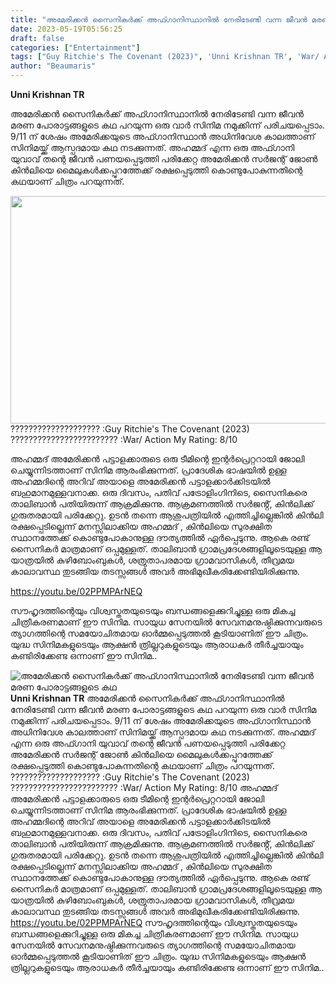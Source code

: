 ```yaml
---
title: "അമേരിക്കൻ സൈനികർക്ക് അഫ്ഗാനിസ്ഥാനിൽ നേരിടേണ്ടി വന്ന ജീവൻ മരണ പോരാട്ടങ്ങളുടെ കഥ"
date: 2023-05-19T05:56:25
draft: false
categories: ["Entertainment"]
tags: ["Guy Ritchie's The Covenant (2023)", 'Unni Krishnan TR', 'War/ Action']
author: "Beaumaris"
---
```


<strong>Unni Krishnan TR </strong>

അമേരിക്കൻ സൈനികർക്ക് അഫ്ഗാനിസ്ഥാനിൽ നേരിടേണ്ടി വന്ന ജീവൻ മരണ പോരാട്ടങ്ങളുടെ കഥ പറയുന്ന ഒരു വാർ സിനിമ നമുക്കിന്ന് പരിചയപ്പെടാം. 9/11 ന് ശേഷം അമേരിക്കയുടെ അഫ്ഗാനിസ്ഥാൻ അധിനിവേശ കാലത്താണ് സിനിമയ്ക്ക് ആസ്പദമായ കഥ നടക്കുന്നത്. അഹമ്മദ് എന്ന ഒരു അഫ്ഗാനി യുവാവ് തന്റെ ജീവൻ പണയപ്പെടുത്തി പരിക്കേറ്റ അമേരിക്കൻ സർജന്റ് ജോൺ കിൻലിയെ മൈലുകൾക്കപ്പുറത്തേക്ക് രക്ഷപ്പെടുത്തി കൊണ്ടുപോകുന്നതിന്റെ കഥയാണ് ചിത്രം പറയുന്നത്.

<a href="https://cdn.boolokam.com/articles/2023/05/qqqqqq.webp"><img class="size-full wp-image-396013 aligncenter" src="https://cdn.boolokam.com/articles/2023/05/qqqqqq.webp" alt="" width="600" height="364" /></a>???????????????????? :Guy Ritchie's The Covenant (2023)
???????????????????????? :War/ Action
My Rating: 8/10

അഹമ്മദ് അമേരിക്കൻ പട്ടാളക്കാരുടെ ഒരു ടീമിന്റെ ഇന്റർപ്രെറ്ററായി ജോലി ചെയ്യുന്നിടത്താണ് സിനിമ ആരംഭിക്കുന്നത്. പ്രാദേശിക ഭാഷയിൽ ഉള്ള അഹമ്മദിന്റെ അറിവ് അയാളെ അമേരിക്കൻ പട്ടാളക്കാർക്കിടയിൽ ബഹുമാനമുള്ളവനാക്ക. ഒരു ദിവസം, പതിവ് പട്രോളിംഗിനിടെ, സൈനികരെ താലിബാൻ പതിയിരുന്ന് ആക്രമിക്കുന്നു. ആക്രമണത്തിൽ സർജൻ്റ്, കിൻലിക്ക് ഗുരുതരമായി പരിക്കേറ്റു. ഉടൻ തന്നെ ആശുപത്രിയിൽ എത്തിച്ചില്ലെങ്കിൽ കിൻലി രക്ഷപ്പെടില്ലെന്ന് മനസ്സിലാക്കിയ അഹമ്മദ് , കിൻലിയെ സുരക്ഷിത സ്ഥാനത്തേക്ക് കൊണ്ടുപോകാനുള്ള ദൗത്യത്തിൽ ഏർപ്പെടുന്നു. ആകെ രണ്ട് സൈനികർ മാത്രമാണ് ഒപ്പമുള്ളത്. താലിബാൻ ഗ്രാമപ്രദേശങ്ങളിലൂടെയുള്ള ആ യാത്രയിൽ കുഴിബോംബുകൾ, ശത്രുതാപരമായ ഗ്രാമവാസികൾ, തീവ്രമയ കാലാവസ്ഥ തുടങ്ങിയ തടസ്സങ്ങൾ അവർ അഭിമുഖീകരിക്കേണ്ടിയിരിക്കുന്നു.

https://youtu.be/02PPMPArNEQ

സൗഹൃദത്തിന്റെയും വിശ്വസ്തതയുടെയും ബന്ധങ്ങളെക്കുറിച്ചുള്ള ഒരു മികച്ച ചിത്രീകരണമാണ് ഈ സിനിമ. സായുധ സേനയിൽ സേവനമനുഷ്ഠിക്കുന്നവരുടെ ത്യാഗത്തിന്റെ സമയോചിതമായ ഓർമ്മപ്പെടുത്തൽ കൂടിയാണിത് ഈ ചിത്രം. യുദ്ധ സിനിമകളുടെയും ആക്ഷൻ ത്രില്ലറുകളുടെയും ആരാധകർ തീർച്ചയായും കണ്ടിരിക്കേണ്ട ഒന്നാണ് ഈ സിനിമ..


![അമേരിക്കൻ സൈനികർക്ക് അഫ്ഗാനിസ്ഥാനിൽ നേരിടേണ്ടി വന്ന ജീവൻ മരണ പോരാട്ടങ്ങളുടെ കഥ](https://cdn.boolokam.com/articles/2023/05/qqqqqq.webp)**Unni Krishnan TR** അമേരിക്കൻ സൈനികർക്ക് അഫ്ഗാനിസ്ഥാനിൽ നേരിടേണ്ടി വന്ന ജീവൻ മരണ പോരാട്ടങ്ങളുടെ കഥ പറയുന്ന ഒരു വാർ സിനിമ നമുക്കിന്ന് പരിചയപ്പെടാം. 9/11 ന് ശേഷം അമേരിക്കയുടെ അഫ്ഗാനിസ്ഥാൻ അധിനിവേശ കാലത്താണ് സിനിമയ്ക്ക് ആസ്പദമായ കഥ നടക്കുന്നത്. അഹമ്മദ് എന്ന ഒരു അഫ്ഗാനി യുവാവ് തന്റെ ജീവൻ പണയപ്പെടുത്തി പരിക്കേറ്റ അമേരിക്കൻ സർജന്റ് ജോൺ കിൻലിയെ മൈലുകൾക്കപ്പുറത്തേക്ക് രക്ഷപ്പെടുത്തി കൊണ്ടുപോകുന്നതിന്റെ കഥയാണ് ചിത്രം പറയുന്നത്. [](https://cdn.boolokam.com/articles/2023/05/qqqqqq.webp)???????????????????? :Guy Ritchie's The Covenant (2023) ???????????????????????? :War/ Action My Rating: 8/10 അഹമ്മദ് അമേരിക്കൻ പട്ടാളക്കാരുടെ ഒരു ടീമിന്റെ ഇന്റർപ്രെറ്ററായി ജോലി ചെയ്യുന്നിടത്താണ് സിനിമ ആരംഭിക്കുന്നത്. പ്രാദേശിക ഭാഷയിൽ ഉള്ള അഹമ്മദിന്റെ അറിവ് അയാളെ അമേരിക്കൻ പട്ടാളക്കാർക്കിടയിൽ ബഹുമാനമുള്ളവനാക്ക. ഒരു ദിവസം, പതിവ് പട്രോളിംഗിനിടെ, സൈനികരെ താലിബാൻ പതിയിരുന്ന് ആക്രമിക്കുന്നു. ആക്രമണത്തിൽ സർജൻ്റ്, കിൻലിക്ക് ഗുരുതരമായി പരിക്കേറ്റു. ഉടൻ തന്നെ ആശുപത്രിയിൽ എത്തിച്ചില്ലെങ്കിൽ കിൻലി രക്ഷപ്പെടില്ലെന്ന് മനസ്സിലാക്കിയ അഹമ്മദ് , കിൻലിയെ സുരക്ഷിത സ്ഥാനത്തേക്ക് കൊണ്ടുപോകാനുള്ള ദൗത്യത്തിൽ ഏർപ്പെടുന്നു. ആകെ രണ്ട് സൈനികർ മാത്രമാണ് ഒപ്പമുള്ളത്. താലിബാൻ ഗ്രാമപ്രദേശങ്ങളിലൂടെയുള്ള ആ യാത്രയിൽ കുഴിബോംബുകൾ, ശത്രുതാപരമായ ഗ്രാമവാസികൾ, തീവ്രമയ കാലാവസ്ഥ തുടങ്ങിയ തടസ്സങ്ങൾ അവർ അഭിമുഖീകരിക്കേണ്ടിയിരിക്കുന്നു. https://youtu.be/02PPMPArNEQ സൗഹൃദത്തിന്റെയും വിശ്വസ്തതയുടെയും ബന്ധങ്ങളെക്കുറിച്ചുള്ള ഒരു മികച്ച ചിത്രീകരണമാണ് ഈ സിനിമ. സായുധ സേനയിൽ സേവനമനുഷ്ഠിക്കുന്നവരുടെ ത്യാഗത്തിന്റെ സമയോചിതമായ ഓർമ്മപ്പെടുത്തൽ കൂടിയാണിത് ഈ ചിത്രം. യുദ്ധ സിനിമകളുടെയും ആക്ഷൻ ത്രില്ലറുകളുടെയും ആരാധകർ തീർച്ചയായും കണ്ടിരിക്കേണ്ട ഒന്നാണ് ഈ സിനിമ..
